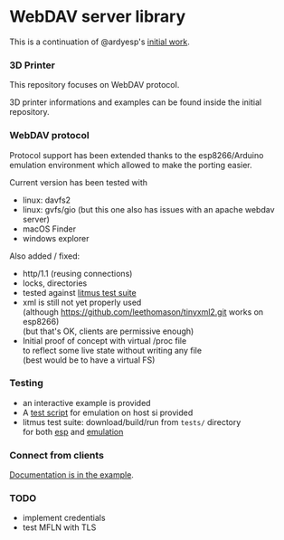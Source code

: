 # WebDAV server library

This is a continuation of @ardyesp's [initial work](https://github.com/ardyesp/ESPWebDAV).

### 3D Printer

This repository focuses on WebDAV protocol.

3D printer informations and examples can be found inside the initial repository.

### WebDAV protocol

Protocol support has been extended thanks to the esp8266/Arduino emulation
environment which allowed to make the porting easier.

Current version has been tested with 
- linux: davfs2
- linux: gvfs/gio (but this one also has issues with an apache webdav server)
- macOS Finder
- windows explorer

Also added / fixed:
- http/1.1 (reusing connections)
- locks, directories
- tested against [litmus test suite](http://www.webdav.org/neon/litmus)
- xml is still not yet properly used<br/>
  (although https://github.com/leethomason/tinyxml2.git works on esp8266)<br/>
  (but that's OK, clients are permissive enough)
- Initial proof of concept with virtual /proc file<br/>
  to reflect some live state without writing any file<br/>
  (best would be to have a virtual FS)

### Testing

- an interactive example is provided
- A [test script](tests/run) for emulation on host si provided
- litmus test suite: download/build/run from `tests/` directory<br/>
  for both [esp](tests/run-test-suite) and [emulation](tests/run-test-suite-emu)

### Connect from clients

[Documentation is in the example](examples/Simple/Simple.ino#L30-L50).

### TODO

- implement credentials
- test MFLN with TLS
